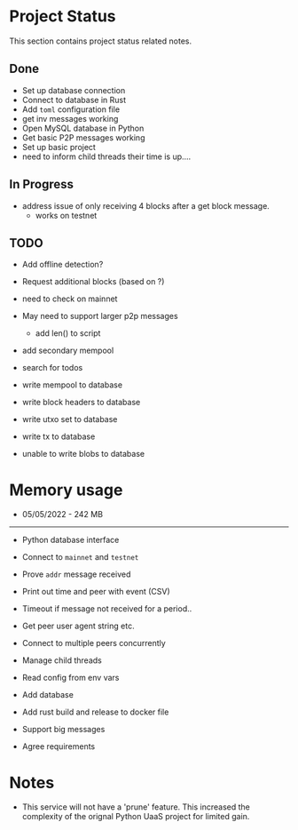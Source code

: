 # Project Status
This section contains project status related notes.

## Done
* Set up database connection
* Connect to database in Rust
* Add `toml` configuration file
* get inv messages working
* Open MySQL database in Python
* Get basic P2P messages working
* Set up basic project
* need to inform child threads their time is up....

## In Progress

* address issue of only receiving 4 blocks after a get block message.
    * works on testnet

## TODO
* Add offline detection?
* Request additional blocks (based on ?)
* need to check on mainnet
* May need to support larger p2p messages
    * add len() to script

* add secondary mempool
* search for todos

* write mempool to database
* write block headers to database
* write utxo set to database
* write tx to database

* unable to write blobs to database


# Memory usage
* 05/05/2022 - 242 MB 

-----
* Python database interface

* Connect to `mainnet` and `testnet`
* Prove `addr` message received

* Print out time and peer with event (CSV)
* Timeout if message not received for a period..
* Get peer user agent string etc.
* Connect to multiple peers concurrently
* Manage child threads
* Read config from env vars
* Add database
* Add rust build and release to docker file

* Support big messages
* Agree requirements


# Notes
* This service will not have a 'prune' feature. This increased the complexity of the orignal Python UaaS project for limited gain.